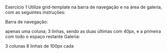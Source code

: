 Exercício 1
Utilize grid-template na barra de navegação e na área de galeria, com as seguintes instruções:

Barra de navegação:

apenas uma coluna;
3 linhas, sendo as duas últimas com 40px, e a primeira com todo o espaço restante
Galeria:

3 colunas
8 linhas de 100px cada